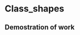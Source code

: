 # Class_shapes
## Demostration of work
[](https://github.com/Mishanya666/Class_shapes/blob/main/demo_of_work.png)
